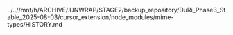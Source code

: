 ../..//mnt/h/ARCHIVE/.UNWRAP/STAGE2/backup_repository/DuRi_Phase3_Stable_2025-08-03/cursor_extension/node_modules/mime-types/HISTORY.md